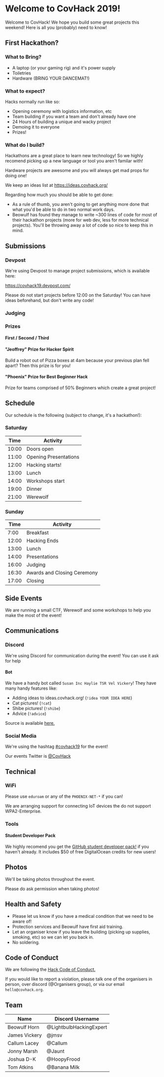 # Welcome to CovHack 2019!

Welcome to CovHack! We hope you build some great projects this weekend! Here is all you (probably) need to know!

## First Hackathon?

### What to Bring?

* A laptop (or your gaming rig) and it's power supply
* Toiletries
* Hardware (BRING YOUR DANCEMAT!)

### What to expect?

Hacks normally run like so:

* Opening ceremony with logistics information, etc
* Team building if you want a team and don't already have one
* 24 Hours of building a unique and wacky project
* Demoing it to everyone
* Prizes!

### What do I build?

Hackathons are a great place to learn new technology! So we highly recomend picking up a new language or tool you aren't
familar with!

Hardware projects are awesome and you will always get mad props for doing one!

We keep an ideas list at <a href="https://ideas.covhack.org/">https://ideas.covhack.org/</a>

Regarding how much you should be able to get done:

* As a rule of thumb, you aren't going to get anything more done that what you'd be able to do in two normal work days.
* Beowulf has found they manage to write ~300 lines of code for most of their hackathon projects (more for web dev, less
for more technical projects). You'll be throwing away a lot of code so nice to keep this in mind.

## Submissions

### Devpost

We're using Devpost to manage project submissions, which is available here:

<a href="https://covhack19.devpost.com/">https://covhack19.devpost.com/</a>

Please do not start projects before 12:00 on the Saturday! You can have ideas beforehand, but don't write any code!

### Judging

### Prizes

#### First / Second / Third

#### "Jeoffrey" Prize for Hacker Spirit

Build a robot out of Pizza boxes at 4am because your previous plan fell apart? Then this prize is for you!

#### "Phoenix" Prize for Best Beginner Hack

Prize for teams comprised of 50% Beginners which create a great project!

## Schedule

Our schedule is the following (subject to change, it's a hackathon!):

### Saturday
Time  | Activity
----- | ----------------------- 
10:00 | Doors open
11:00 | Opening Presentations
12:00 | Hacking starts!
13:00 | Lunch
14:00 | Workshops start
19:00 | Dinner
21:00 | Werewolf

### Sunday
Time  | Activity
----- | --------------------------
7:00  | Breakfast
12:00 | Hacking Ends
13:00 | Lunch
14:00 | Presentations
16:00 | Judging
16:30 | Awards and Closing Ceremony
17:00 | Closing

## Side Events

We are running a small CTF, Werewolf and some workshops to help you make the most of the event!

## Communications

### Discord

We're using Discord for communication during the event! You can use it ask for help

#### Bot

We have a handy bot called `Susan Inc Haylie TSR Vel Vickery`! They have many handy features like:
* Adding ideas to ideas.covhack.org! (`!idea YOUR IDEA HERE`)
* Cat pictures! (`!cat`)
* Shibe pictures! (`!shibe`)
* Advice (`!advice`)

Source is available <a href="https://github.com/CovHackSoc/IdeaBot">here.</a>

### Social Media

We're using the hashtag <a href="https://twitter.com/search?q=%23covhack19">#covhack19</a> for the event!

Our events Twitter is <a href="https://twitter.com/covhack">@CovHack</a>

## Technical

### WiFi

Please use `eduroam` or any of the `PHOENIX-NET-*` if you can!

We are arranging support for connecting IoT devices the do not support WPA2-Enterprise.

### Tools

#### Student Developer Pack

We highly recomend you get the <a href="https://education.github.com/pack">GitHub student developer pack!</a> if you
haven't already. It includes $50 of free DigitalOcean credits for new users!

## Photos

We'll be taking photos throughout the event.

Please do ask permission when taking photos!

## Health and Safety

* Please let us know if you have a medical condition that we need to be aware of!
* Protection services and Beowulf have first aid training.
* Let an organiser know if you leave the building (picking up supplies, smoking, etc) so we can let you back in.
* No soldering.

## Code of Conduct

We are following the <a href="https://hackcodeofconduct.org/">Hack Code of Conduct.</a>

If you would like to report a violation, please talk one of the organisers in person, over discord
(@Organisers group), or via our email `hello@covhack.org`.

## Team

Name          | Discord Username
------------- | ------------------------
Beowulf Horn  | @LightbulbHackingExpert
James Vickery | @jmsv
Callum Lacey  | @Callum
Jonny Marsh   | @Jaunt
Joshua D-K    | @HoopyFrood
Tom Atkins    | @Banana Milk
